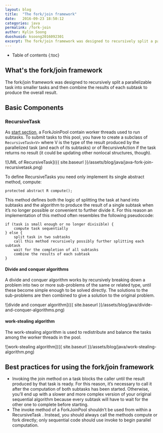 ```yaml
---
layout: blog
title:  "The fork/join framework"
date:   2016-09-23 18:50:12
categories: java
permalink: /fork-join
author: Kylin Soong
duoshuoid: ksoong2016092301
excerpt: The fork/join framework was designed to recursively split a parallelizable task into smaller tasks and then combine the results of each subtask to produce the overall result. 
---
```


* Table of contents
{:toc}

## What's the fork/join framework

The fork/join framework was designed to recursively split a parallelizable task into smaller tasks and then combine the results of each subtask to produce the overall result.


## Basic Components

### RecursiveTask

As [start section](#whats-the-forkjoin-framework), a ForkJoinPool contain worker threads used to run subtasks. To submit tasks to this pool, you have to create a subclass of `RecursiveTask<V>` where V is the type of the result produced by the parallelized task (and each of its subtasks) or of RecursiveAction if the task returns no result (it could be updating other nonlocal structures, though).

![UML of RecursiveTask]({{ site.baseurl }}/assets/blog/java/java-fork-join-recursivetask.png)

To define RecursiveTasks you need only implement its single abstract method, compute:

~~~
protected abstract R compute();
~~~

This method defines both the logic of splitting the task at hand into subtasks and the algorithm to produce the result of a single subtask when it’s no longer possible or convenient to further divide it. For this reason an implementation of this method often resembles the following pseudocode:

~~~
if (task is small enough or no longer divisible) {
    compute task sequentially
} else {
    split task in two subtasks
    call this method recursively possibly further splitting each subtask
    wait for the completion of all subtasks
    combine the results of each subtask
}
~~~

#### Divide and conquer algorithms

A divide and conquer algorithm works by recursively breaking down a problem into two or more sub-problems of the same or related type, until these become simple enough to be solved directly. The solutions to the sub-problems are then combined to give a solution to the original problem.

![divide and conquer algorithm]({{ site.baseurl }}/assets/blog/java/divide-and-conquer-algorithms.png)

#### work-stealing algorithm

The work-stealing algorithm is used to redistribute and balance the tasks among the worker threads in the pool.

![work-stealing algorithm]({{ site.baseurl }}/assets/blog/java/work-stealing-algorithm.png)

## Best practices for using the fork/join framework

* Invoking the join method on a task blocks the caller until the result produced by that task is ready. For this reason, it’s necessary to call it after the computation of both subtasks has been started. Otherwise, you’ll end up with a slower and more complex version of your original sequential algorithm because every subtask will have to wait for the other one to complete before starting.
* The invoke method of a ForkJoinPool shouldn’t be used from within a RecursiveTask . Instead, you should always call the methods compute or fork directly; only sequential code should use invoke to begin parallel computation.

